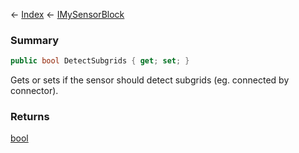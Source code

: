 ← [Index](Api-Index) ← [IMySensorBlock](Sandbox.ModAPI.Ingame.IMySensorBlock)

### Summary

```csharp
public bool DetectSubgrids { get; set; }
```

Gets or sets if the sensor should detect subgrids (eg. connected by connector).

### Returns

[bool](https://docs.microsoft.com/en-us/dotnet/api/system.boolean?view=netframework-4.6)

